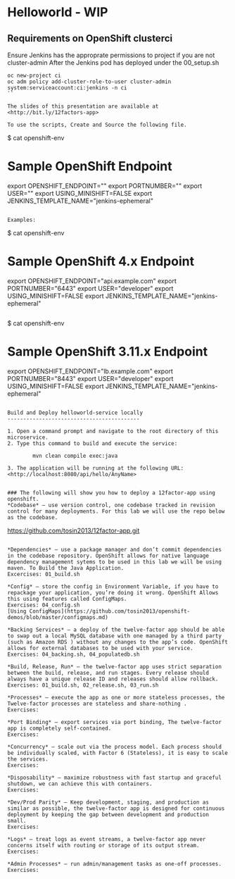 # Helloworld - WIP

## Requirements on OpenShift clusterci
Ensure Jenkins has the approprate permissions to project if you are not cluster-admin
After the Jenkins pod has deployed under the 00_setup.sh
```
oc new-project ci
oc adm policy add-cluster-role-to-user cluster-admin system:serviceaccount:ci:jenkins -n ci
``

The slides of this presentation are available at <http://bit.ly/12factors-app>

To use the scripts, Create and Source the following file.
```
$ cat openshift-env
# Sample OpenShift Endpoint
export OPENSHIFT_ENDPOINT=""
export PORTNUMBER=""
export USER=""
export USING_MINISHIFT=FALSE
export JENKINS_TEMPLATE_NAME="jenkins-ephemeral"
```

Examples:
```
$ cat openshift-env
# Sample OpenShift 4.x Endpoint
export OPENSHIFT_ENDPOINT="api.example.com"
export PORTNUMBER="6443"
export USER="developer"
export USING_MINISHIFT=FALSE
export JENKINS_TEMPLATE_NAME="jenkins-ephemeral"
```

```
$ cat openshift-env
# Sample OpenShift 3.11.x Endpoint
export OPENSHIFT_ENDPOINT="lb.example.com"
export PORTNUMBER="8443"
export USER="developer"
export USING_MINISHIFT=FALSE
export JENKINS_TEMPLATE_NAME="jenkins-ephemeral"
```

Build and Deploy helloworld-service locally
------------------------------------------

1. Open a command prompt and navigate to the root directory of this microservice.
2. Type this command to build and execute the service:

        mvn clean compile exec:java

3. The application will be running at the following URL: <http://localhost:8080/api/hello/AnyName>


### The following will show you how to deploy a 12factor-app using openshift.
*Codebase* – use version control, one codebase tracked in revision control for many deployments. For this lab we will use the repo below as the codebase.
````
https://github.com/tosin2013/12factor-app.git
````

*Dependencies* – use a package manager and don’t commit dependencies in the codebase repository. OpenShift allows for native language dependency management sytems to be used in this lab we will be using maven. To Build the Java Application.
Excercises: 01_build.sh

*Config* – store the config in Environment Variable, if you have to repackage your application, you’re doing it wrong. OpenShift Allows this using features called ConfigMaps.
Exercises: 04_config.sh
[Using ConfigMaps](https://github.com/tosin2013/openshift-demos/blob/master/configmaps.md)

*Backing Services* – a deploy of the twelve-factor app should be able to swap out a local MySQL database with one managed by a third party (such as Amazon RDS ) without any changes to the app’s code. OpenShift allows for external databases to be used with your service.
Exercises: 04_backing.sh, 04_populatedb.sh

*Build, Release, Run* – the twelve-factor app uses strict separation between the build, release, and run stages. Every release should always have a unique release ID and releases should allow rollback.
Exercises: 01_build.sh, 02_release.sh, 03_run.sh

*Processes* – execute the app as one or more stateless processes, the Twelve-factor processes are stateless and share-nothing .
Exercises:

*Port Binding* – export services via port binding, The twelve-factor app is completely self-contained.
Exercises:

*Concurrency* – scale out via the process model. Each process should be individually scaled, with Factor 6 (Stateless), it is easy to scale the services.
Exercises:

*Disposability* – maximize robustness with fast startup and graceful shutdown, we can achieve this with containers.
Exercises:

*Dev/Prod Parity* – Keep development, staging, and production as similar as possible, the twelve-factor app is designed for continuous deployment by keeping the gap between development and production small.
Exercises:

*Logs* – treat logs as event streams, a twelve-factor app never concerns itself with routing or storage of its output stream.
Exercises:

*Admin Processes* – run admin/management tasks as one-off processes.
Exercises:
